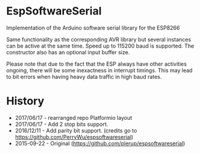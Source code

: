 # EspSoftwareSerial

Implementation of the Arduino software serial library for the ESP8266

Same functionality as the corresponding AVR library but several instances can be active at the same time.
Speed up to 115200 baud is supported. The constructor also has an optional input buffer size.

Please note that due to the fact that the ESP always have other activities ongoing, there will be some inexactness in interrupt
timings. This may lead to bit errors when having heavy data traffic in high baud rates.

# History

- 2017/06/17 - rearranged repo Platformio layout
- 2017/06/17 - Add 2 stop bits support.
- 2016/12/11 - Add parity bit support. (credits go to https://github.com/PerryWu/espsoftwareserial)
- 2015-09-22 - Original (https://github.com/plerup/espsoftwareserial)